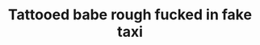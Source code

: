 ---
layout: post
title: Tattooed babe rough fucked in fake taxi
duration: '10:00'
view: 256
rate: 2
video: 'https://flashservice.xvideos.com/embedframe/22724787'
category:
 - rough
 - curvy
 - busty
 - outdoor
 - tattoo
tags: 
 - sucked
 - fucked
priority: 0.9
changefreq: daily
---